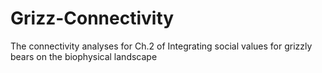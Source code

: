 # Grizz-Connectivity
The connectivity analyses for Ch.2 of Integrating social values for grizzly bears on the biophysical landscape
